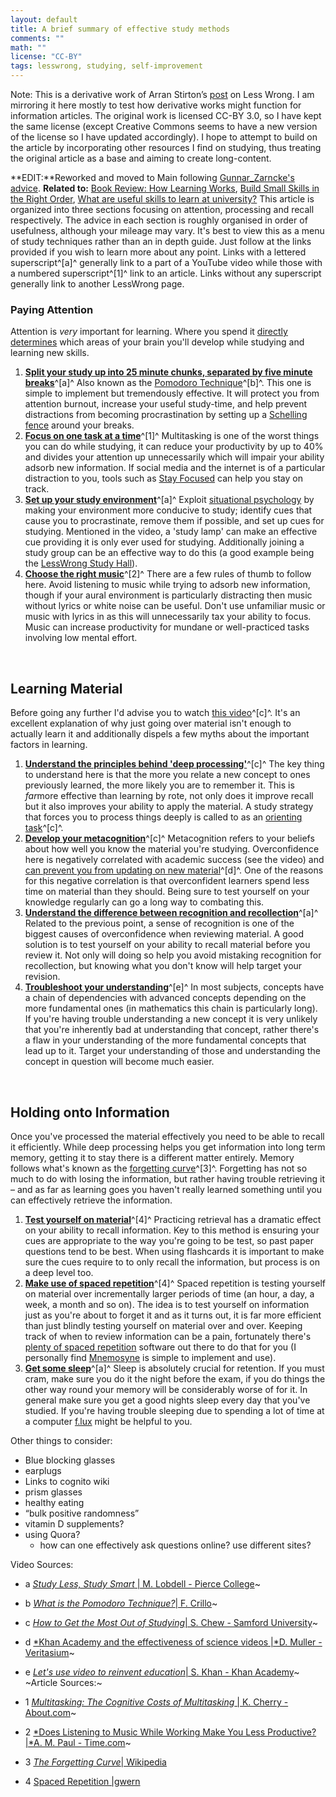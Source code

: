 ```yaml
---
layout: default
title: A brief summary of effective study methods
comments: ""
math: ""
license: "CC-BY"
tags: lesswrong, studying, self-improvement
---
```


Note: This is a derivative work of  Arran Stirton’s [post](http://lesswrong.com/lw/k4n/a_brief_summary_of_effective_study_methods/) on Less Wrong.
I am mirroring it here mostly to test how derivative works might function for information articles.
The original work is licensed CC-BY 3.0, so I have kept the same license (except Creative Commons seems to have a new version of the license so I have updated accordingly).
I hope to attempt to build on the article by incorporating other resources I find on studying, thus treating the original article as a base and aiming to create long-content.

**EDIT:**Reworked and moved to Main following [Gunnar\_Zarncke's
advice](http://lesswrong.com/r/discussion/lw/k4n/a_brief_summary_of_effective_study_methods/aunx).
**Related to:** [Book Review: How Learning
Works](http://lesswrong.com/lw/jj2/book_review_how_learning_works/),
[Build Small Skills in the Right
Order](http://lesswrong.com/lw/58m/build_small_skills_in_the_right_order/),
[What are useful skills to learn at
university?](http://lesswrong.com/lw/e8w/what_are_useful_skills_to_learn_at_university/)
This article is organized into three sections focusing on attention,
processing and recall respectively. The advice in each section is
roughly organised in order of usefulness, although your mileage may
vary. It's best to view this as a menu of study techniques rather than
an in depth guide. Just follow at the links provided if you wish to
learn more about any point. Links with a lettered superscript^[a]^
generally link to a part of a YouTube video while those with a numbered
superscript^[1]^ link to an article. Links without any superscript
generally link to another LessWrong page.

### Paying Attention

Attention is *very* important for learning. Where you spend it [directly
determines](http://lesswrong.com/lw/blr/attention_control_is_critical_for/)
which areas of your brain you'll develop while studying and learning new
skills.

1.  **[Split your study up into 25 minute chunks, separated by five
    minute
    breaks](https://www.youtube.com/watch?v=IlU-zDU6aQ0&t=1m30s)**^[a]^
    Also known as the [Pomodoro
    Technique](http://pomodorotechnique.com/)^[b]^. This one is simple
    to implement but tremendously effective. It will protect you from
    attention burnout, increase your useful study-time, and help prevent
    distractions from becoming procrastination by setting up a
    [Schelling
    fence](http://lesswrong.com/lw/ase/schelling_fences_on_slippery_slopes/)
    around your breaks.
2.  **[Focus on one task at a
    time](http://psychology.about.com/od/cognitivepsychology/a/costs-of-multitasking.htm)**^[1]^
    Multitasking is one of the worst things you can do while studying,
    it can reduce your productivity by up to 40% and divides your
    attention up unnecessarily which will impair your ability adsorb new
    information. If social media and the internet is of a particular
    distraction to you, tools such as [Stay
    Focused](https://chrome.google.com/webstore/detail/stayfocusd/laankejkbhbdhmipfmgcngdelahlfoji?hl=en)
    can help you stay on track.
3.  **[Set up your study
    environment](https://www.youtube.com/watch?v=IlU-zDU6aQ0&t=10m18s)**^[a]^
    Exploit [situational
    psychology](http://lesswrong.com/lw/52g/the_good_news_of_situationist_psychology/)
    by making your environment more conducive to study; identify cues
    that cause you to procrastinate, remove them if possible, and set up
    cues for studying. Mentioned in the video, a 'study lamp' can make
    an effective cue providing it is only ever used for studying.
    Additionally joining a study group can be an effective way to do
    this (a good example being the [LessWrong Study
    Hall](http://lesswrong.com/lw/juh/less_wrong_study_hall_year_1_retrospective/)).
4.  **[Choose the right
    music](http://ideas.time.com/2012/09/12/does-listening-to-music-while-working-make-you-less-productive/)**^[2]^
    There are a few rules of thumb to follow here. Avoid listening to
    music while trying to adsorb new information, though if your aural
    environment is particularly distracting then music without lyrics or
    white noise can be useful. Don't use unfamiliar music or music with
    lyrics in as this will unnecessarily tax your ability to focus.
    Music can increase productivity for mundane or well-practiced tasks
    involving low mental effort.

 

Learning Material
-----------------

Before going any further I'd advise you to watch [this
video](https://www.youtube.com/watch?v=9O7y7XEC66M&list=PL85708E6EA236E3DB&index=3)^[c]^.
It's an excellent explanation of why just going over material isn't
enough to actually learn it and additionally dispels a few myths about
the important factors in learning.

1.  **[Understand the principles behind 'deep
    processing'](http://www.youtube.com/watch?v=1xeHh5DnCIw)**^[c]^ The
    key thing to understand here is that the more you relate a new
    concept to ones previously learned, the more likely you are to
    remember it. This is *far*more effective than learning by rote, not
    only does it improve recall but it also improves your ability to
    apply the material. A study strategy that forces you to process
    things deeply is called to as an [orienting
    task](http://www.youtube.com/watch?v=E9GrOxhYZdQ)^[c]^.
2.  **[Develop your
    metacognition](http://www.youtube.com/watch?v=RH95h36NChI&t=3m58s)**^[c]^
    Metacognition refers to your beliefs about how well you know the
    material you're studying. Overconfidence here is negatively
    correlated with academic success (see the video) and [can prevent
    you from updating on new
    material](http://www.youtube.com/watch?v=eVtCO84MDj8)^[d]^. One of
    the reasons for this negative correlation is that overconfident
    learners spend less time on material than they should. Being sure to
    test yourself on your knowledge regularly can go a long way to
    combating this.
3.  **[Understand the difference between recognition and
    recollection](https://www.youtube.com/watch?v=IlU-zDU6aQ0&t=34m35s)**^[a]^
    Related to the previous point, a sense of recognition is one of the
    biggest causes of overconfidence when reviewing material. A good
    solution is to test yourself on your ability to recall material
    before you review it. Not only will doing so help you avoid
    mistaking recognition for recollection, but knowing what you don't
    know will help target your revision.
4.  **[Troubleshoot your
    understanding](http://www.youtube.com/watch?v=gM95HHI4gLk&t=7m47s)**^[e]^
    In most subjects, concepts have a chain of dependencies with
    advanced concepts depending on the more fundamental ones (in
    mathematics this chain is particularly long). If you're having
    trouble understanding a new concept it is very unlikely that you're
    inherently bad at understanding that concept, rather there's a flaw
    in your understanding of the more fundamental concepts that lead up
    to it. Target your understanding of those and understanding the
    concept in question will become much easier.

 

Holding onto Information
------------------------

Once you've processed the material effectively you need to be able to
recall it efficiently. While deep processing helps you get information
into long term memory, getting it to stay there is a different matter
entirely. Memory follows what's known as the [forgetting
curve](http://psychology.about.com/od/cognitivepsychology/p/forgetting.htm)^[3]^.
Forgetting has not so much to do with losing the information, but rather
having trouble retrieving it – and as far as learning goes you haven't
really learned something until you can effectively retrieve the
information.

1.  **[Test yourself on
    material](http://www.gwern.net/Spaced%20repetition#background-testing-works)**^[4]^
    Practicing retrieval has a dramatic effect on your ability to recall
    information. Key to this method is ensuring your cues are
    appropriate to the way you're going to be test, so past paper
    questions tend to be best. When using flashcards it is important to
    make sure the cues require to to only recall the information, but
    process is on a deep level too.
2.  **[Make use of spaced
    repetition](http://www.gwern.net/Spaced%20repetition)**^[4]^ Spaced
    repetition is testing yourself on material over incrementally larger
    periods of time (an hour, a day, a week, a month and so on). The
    idea is to test yourself on information just as you're about to
    forget it and as it turns out, it is far more efficient than just
    blindly testing yourself on material over and over. Keeping track of
    when to review information can be a pain, fortunately there's
    [plenty of spaced
    repetition](http://en.wikipedia.org/wiki/Spaced_repetition#Software)
    software out there to do that for you (I personally find
    [Mnemosyne](http://mnemosyne-proj.org/) is simple to implement and
    use).
3.  **[Get some
    sleep](http://www.ncbi.nlm.nih.gov/pubmed/23589831)**^[a]^ Sleep is
    absolutely crucial for retention. If you must cram, make sure you do
    it the night before the exam, if you do things the other way round
    your memory will be considerably worse of for it. In general make
    sure you get a good nights sleep every day that you've studied. If
    you're having trouble sleeping due to spending a lot of time at a
    computer [f.lux](https://justgetflux.com/) might be helpful to you.

Other things to consider:

- Blue blocking glasses
- earplugs
- Links to cognito wiki
- prism glasses
- healthy eating
- “bulk positive randomness”
- vitamin D supplements?
- using Quora?
    - how can one effectively ask questions online? use different sites?

Video Sources:

- a [*Study Less, Study Smart* | M. Lobdell - Pierce College](http://www.youtube.com/watch?v=IlU-zDU6aQ0)~
- b [*What is the Pomodoro Technique?*| F. Crillo](http://pomodorotechnique.com/)~
- c [*How to Get the Most Out of Studying*| S. Chew - Samford University](https://www.youtube.com/playlist?list=PL85708E6EA236E3DB)~
- d [*Khan Academy and the effectiveness of science videos |*D. Muller - Veritasium](http://www.youtube.com/watch?v=eVtCO84MDj8)~
- e [*Let's use video to reinvent education*| S. Khan - Khan Academy](http://www.youtube.com/watch?v=gM95HHI4gLk)~
  ~Article Sources:~
- 1 [*Multitasking: The Cognitive Costs of Multitasking* | K. Cherry - About.com](http://psychology.about.com/od/cognitivepsychology/a/costs-of-multitasking.htm)~
- 2 [*Does Listening to Music While Working Make You Less Productive? |*A. M. Paul - Time.com](http://ideas.time.com/2012/09/12/does-listening-to-music-while-working-make-you-less-productive/)~
- 3 [*The Forgetting Curve*| Wikipedia](http://en.wikipedia.org/wiki/Forgetting_curve)

- 4 [Spaced Repetition |gwern](http://www.gwern.net/Spaced%20repetition)
